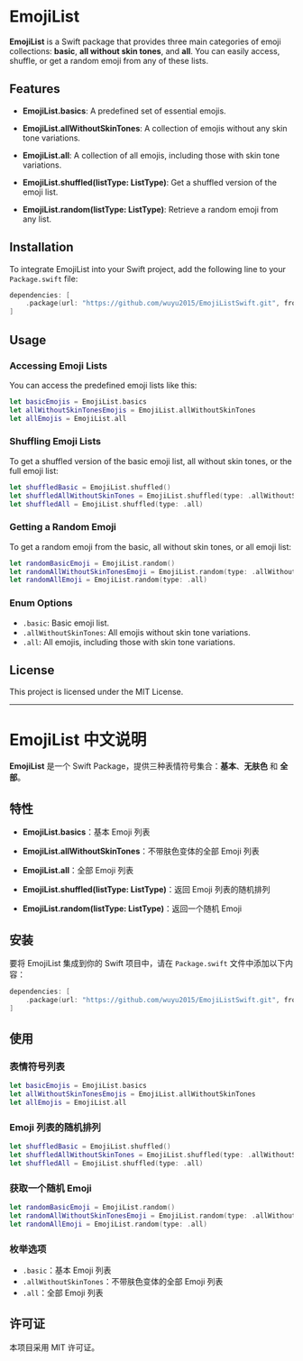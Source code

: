 # EmojiList

**EmojiList** is a Swift package that provides three main categories of emoji collections: **basic**, **all without skin tones**, and **all**. You can easily access, shuffle, or get a random emoji from any of these lists.

## Features

- **EmojiList.basics**: A predefined set of essential emojis.
- **EmojiList.allWithoutSkinTones**: A collection of emojis without any skin tone variations.
- **EmojiList.all**: A collection of all emojis, including those with skin tone variations.


- **EmojiList.shuffled(listType: ListType)**: Get a shuffled version of the emoji list.
- **EmojiList.random(listType: ListType)**: Retrieve a random emoji from any list.

## Installation

To integrate EmojiList into your Swift project, add the following line to your `Package.swift` file:

```swift
dependencies: [
    .package(url: "https://github.com/wuyu2015/EmojiListSwift.git", from: "1.0.0")
]
```

## Usage

### Accessing Emoji Lists

You can access the predefined emoji lists like this:

```swift
let basicEmojis = EmojiList.basics
let allWithoutSkinTonesEmojis = EmojiList.allWithoutSkinTones
let allEmojis = EmojiList.all
```

### Shuffling Emoji Lists

To get a shuffled version of the basic emoji list, all without skin tones, or the full emoji list:

```swift
let shuffledBasic = EmojiList.shuffled()
let shuffledAllWithoutSkinTones = EmojiList.shuffled(type: .allWithoutSkinTones)
let shuffledAll = EmojiList.shuffled(type: .all)
```

### Getting a Random Emoji

To get a random emoji from the basic, all without skin tones, or all emoji list:

```swift
let randomBasicEmoji = EmojiList.random()
let randomAllWithoutSkinTonesEmoji = EmojiList.random(type: .allWithoutSkinTones)
let randomAllEmoji = EmojiList.random(type: .all)
```

### Enum Options

- `.basic`: Basic emoji list.
- `.allWithoutSkinTones`: All emojis without skin tone variations.
- `.all`: All emojis, including those with skin tone variations.

## License

This project is licensed under the MIT License.

---

# EmojiList 中文说明

**EmojiList** 是一个 Swift Package，提供三种表情符号集合：**基本**、**无肤色** 和 **全部**。

## 特性

- **EmojiList.basics**：基本 Emoji 列表
- **EmojiList.allWithoutSkinTones**：不带肤色变体的全部 Emoji 列表
- **EmojiList.all**：全部 Emoji 列表


- **EmojiList.shuffled(listType: ListType)**：返回 Emoji 列表的随机排列
- **EmojiList.random(listType: ListType)**：返回一个随机 Emoji

## 安装

要将 EmojiList 集成到你的 Swift 项目中，请在 `Package.swift` 文件中添加以下内容：

```swift
dependencies: [
    .package(url: "https://github.com/wuyu2015/EmojiListSwift.git", from: "1.0.0")
]
```

## 使用

### 表情符号列表

```swift
let basicEmojis = EmojiList.basics
let allWithoutSkinTonesEmojis = EmojiList.allWithoutSkinTones
let allEmojis = EmojiList.all
```

### Emoji 列表的随机排列

```swift
let shuffledBasic = EmojiList.shuffled()
let shuffledAllWithoutSkinTones = EmojiList.shuffled(type: .allWithoutSkinTones)
let shuffledAll = EmojiList.shuffled(type: .all)
```

### 获取一个随机 Emoji

```swift
let randomBasicEmoji = EmojiList.random()
let randomAllWithoutSkinTonesEmoji = EmojiList.random(type: .allWithoutSkinTones)
let randomAllEmoji = EmojiList.random(type: .all)
```

### 枚举选项

- `.basic`：基本 Emoji 列表
- `.allWithoutSkinTones`：不带肤色变体的全部 Emoji 列表
- `.all`：全部 Emoji 列表

## 许可证

本项目采用 MIT 许可证。
